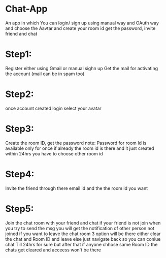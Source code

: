 # Chat-App
An app in which You can login/ sign up using manual way and OAuth way and choose the Aavtar and create your room id get the password, invite friend and chat 


# Step1:
Register either using Gmail or manual sighn up 
Get the mail for activating the account (mail can be in spam too)

# Step2: 
once account created login 
select your avatar 

# Step3:
Create the room ID, get the password 
note: Password for room Id is available only for once
if already the room id is there and it just created within 24hrs you have to choose other room id

# Step4:
Invite the friend through there email id and the the room id you want 

# Step5:
Join the chat room with your friend and chat if your friend is not join when you try to send the msg you will get the notification of other person not joined 
if you want to leave the chat room 3 option will be there either clear the chat and Room ID and leave else just navigate back so you can coniue chat Till 24hrs for sure but after that if anyone chhose same Room ID the chats get cleared and acceess won't be there 
